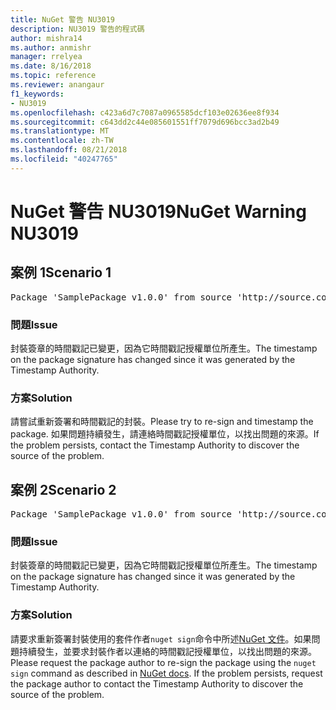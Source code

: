 ```yaml
---
title: NuGet 警告 NU3019
description: NU3019 警告的程式碼
author: mishra14
ms.author: anmishr
manager: rrelyea
ms.date: 8/16/2018
ms.topic: reference
ms.reviewer: anangaur
f1_keywords:
- NU3019
ms.openlocfilehash: c423a6d7c7087a0965585dcf103e02636ee8f934
ms.sourcegitcommit: c643dd2c44e085601551ff7079d696bcc3ad2b49
ms.translationtype: MT
ms.contentlocale: zh-TW
ms.lasthandoff: 08/21/2018
ms.locfileid: "40247765"
---
```

# <a name="nuget-warning-nu3019"></a><span data-ttu-id="daf44-103">NuGet 警告 NU3019</span><span class="sxs-lookup"><span data-stu-id="daf44-103">NuGet Warning NU3019</span></span>

## <a name="scenario-1"></a><span data-ttu-id="daf44-104">案例 1</span><span class="sxs-lookup"><span data-stu-id="daf44-104">Scenario 1</span></span>

<pre>Package 'SamplePackage v1.0.0' from source 'http://source.com/index.json': The timestamp integrity check failed.</pre>

### <a name="issue"></a><span data-ttu-id="daf44-105">問題</span><span class="sxs-lookup"><span data-stu-id="daf44-105">Issue</span></span>

<span data-ttu-id="daf44-106">封裝簽章的時間戳記已變更，因為它時間戳記授權單位所產生。</span><span class="sxs-lookup"><span data-stu-id="daf44-106">The timestamp on the package signature has changed since it was generated by the Timestamp Authority.</span></span>


### <a name="solution"></a><span data-ttu-id="daf44-107">方案</span><span class="sxs-lookup"><span data-stu-id="daf44-107">Solution</span></span>

<span data-ttu-id="daf44-108">請嘗試重新簽署和時間戳記的封裝。</span><span class="sxs-lookup"><span data-stu-id="daf44-108">Please try to re-sign and timestamp the package.</span></span> <span data-ttu-id="daf44-109">如果問題持續發生，請連絡時間戳記授權單位，以找出問題的來源。</span><span class="sxs-lookup"><span data-stu-id="daf44-109">If the problem persists, contact the Timestamp Authority to discover the source of the problem.</span></span>



## <a name="scenario-2"></a><span data-ttu-id="daf44-110">案例 2</span><span class="sxs-lookup"><span data-stu-id="daf44-110">Scenario 2</span></span>

<pre>Package 'SamplePackage v1.0.0' from source 'http://source.com/index.json': The primary signature's timestamp integrity check failed.</pre>

### <a name="issue"></a><span data-ttu-id="daf44-111">問題</span><span class="sxs-lookup"><span data-stu-id="daf44-111">Issue</span></span>

<span data-ttu-id="daf44-112">封裝簽章的時間戳記已變更，因為它時間戳記授權單位所產生。</span><span class="sxs-lookup"><span data-stu-id="daf44-112">The timestamp on the package signature has changed since it was generated by the Timestamp Authority.</span></span>


### <a name="solution"></a><span data-ttu-id="daf44-113">方案</span><span class="sxs-lookup"><span data-stu-id="daf44-113">Solution</span></span>

<span data-ttu-id="daf44-114">請要求重新簽署封裝使用的套件作者`nuget sign`命令中所述[NuGet 文件](https://docs.microsoft.com/en-us/nuget/create-packages/sign-a-package)。如果問題持續發生，並要求封裝作者以連絡的時間戳記授權單位，以找出問題的來源。</span><span class="sxs-lookup"><span data-stu-id="daf44-114">Please request the package author to re-sign the package using the `nuget sign` command as described in [NuGet docs](https://docs.microsoft.com/en-us/nuget/create-packages/sign-a-package). If the problem persists, request the package author to contact the Timestamp Authority to discover the source of the problem.</span></span>


